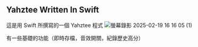 ## Yahztee Written In Swift

這是用 Swift 所撰寫的一個 Yahztee 程式
![螢幕錄影 2025-02-19 16 16 05 (1)](https://github.com/user-attachments/assets/7ae03b67-a284-4874-a3ae-16fa1173b3ab)

有一些基礎的功能（即時存檔，音效開關，紀錄歷史高分）


